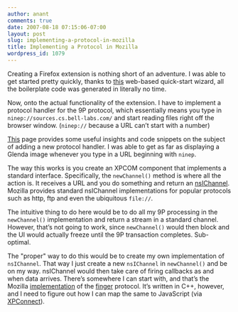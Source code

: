 ```yaml
---
author: anant
comments: true
date: 2007-08-18 07:15:06-07:00
layout: post
slug: implementing-a-protocol-in-mozilla
title: Implementing a Protocol in Mozilla
wordpress_id: 1079
---
```


Creating a Firefox extension is nothing short of an adventure. I was able to get started pretty quickly, thanks to [this](http://replay.waybackmachine.org/20070818155809/http://ted.mielczarek.org/code/mozilla/extensionwiz/) web-based quick-start wizard, all the boilerplate code was generated in literally no time.

Now, onto the actual functionality of the extension. I have to implement a protocol handler for the 9P protocol, which essentially means you type in `ninep://sources.cs.bell-labs.com/` and start reading files right off the browser window. (`ninep://` because a URL can’t start with a number)

[This](http://replay.waybackmachine.org/20070818155809/http://www.nexgenmedia.net/docs/protocol/) page provides some useful insights and code snippets on the subject of adding a new protocol handler. I was able to get as far as displaying a Glenda image whenever you type in a URL beginning with `ninep`.

The way this works is you create an XPCOM component that implements a standard interface. Specifically, the `newChannel()` method is where all the action is. It receives a URL and you do something and return an [nsIChannel](http://replay.waybackmachine.org/20070818155809/http://www.xulplanet.com/references/xpcomref/ifaces/nsIChannel.html). Mozilla provides standard nsIChannel implementations for popular protocols such as http, ftp and even the ubiquitous `file://`.

The intuitive thing to do here would be to do all my 9P processing in the `newChannel()` implementation and return a stream in a standard channel. However, that’s not going to work, since `newChannel()` would then block and the UI would actually freeze until the 9P transaction completes. Sub-optimal.

The "proper" way to do this would be to create my own implementation of `nsIChannel`. That way I just create a new `nsIChannel` in `newChannel()` and be on my way. nsIChannel would then take care of firing callbacks as and when data arrives. There’s somewhere I can start with, and that’s the Mozilla [implementation](http://replay.waybackmachine.org/20070818155809/http://lxr.mozilla.org/seamonkey/source/extensions/finger/) of the [finger](http://replay.waybackmachine.org/20070818155809/http://en.wikipedia.org/wiki/Finger_protocol) protocol. It’s written in C++, however, and I need to figure out how I can map the same to JavaScript (via [XPConnect](http://replay.waybackmachine.org/20070818155809/http://www.mozilla.org/scriptable/)).
